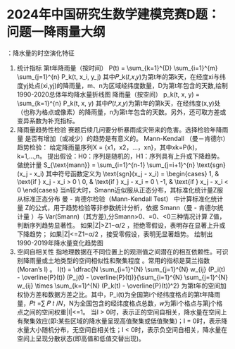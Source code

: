 # 2024年中国研究生数学建模竞赛D题：问题一降雨量大纲
：降水量的时空演化特征
1. 统计指标
第t年降雨量（按时间）
P(t) = \sum_{k=1}^{D} \sum_{i=1}^{m} \sum_{j=1}^{n} P_k(t, x_i, y_j)
其中𝑃_k(𝑡,𝑥,𝑦)为第t年的第k天，在经度xi与纬度yj处点(xi,yj)的降雨量，m、n为区域经纬度数量，D为第t年包含的天数,绘制1990-2020总体年均降水量折线图
降雨量（按空间）
p_k(t, x, y) = \sum_{k=1}^{n} P_k(t, x, y)
其中𝑃(𝑡,𝑥,𝑦)为第t年的第k天，在经纬度(x,y)处（也称为格点或像素）的降雨量，n为第t年包含的天数。另外，还可取方差或变异系数为补充指标。
2. 降雨量趋势性检验
赛题后续几问要分析暴雨成灾带来的危害。选择检验年降雨量
是否有增加（或减少）的趋势是有意义的。
Mann-Kendall （曼－肯德尔）趋势检验：
给定降雨量序列X = {x1，x2，…，xn}，其中xk=P(k)，k=1,…,n。
提出假设：H0：序列是随机的，H1：序列具有上升或下降趋势。
做统计量
S_{\text{mann}} = \sum_{i=1}^{n-1} \sum_{j=i+1}^{n} \text{sgn}(x_j - x_i)
其中符号函数定义为
\text{sgn}(x_j - x_i) = 
\begin{cases} 
1, & \text{if } x_j - x_i > 0 \\
0, & \text{if } x_j - x_i = 0 \\
-1, & \text{if } x_j - x_i < 0 
\end{cases}
当n较大时，Smann近似服从正态分布，其标准化统计量Z服从标准正态分布
曼 - 肯德尔检验（Mann-Kendall Test） 中计算标准化统计量 Z的公式，用于趋势检验等非参数统计分析，依据 Smann（曼 - 肯德尔统计量 ）与 Var(Smann)（其方差),分Smann>0、=0、<0三种情况计算 Z值，判断序列趋势显著性。
如果|Z|>Z1−α/2 ，拒绝零假设，表明存在显著上升或下降趋势；
如果|Z|<=Z1−α/2 ，接受零假设，表明无显著趋势。
绘制出1990-2019年降水量变化趋势图
3. 空间自相关性
指地理数据在不同位置上的观测值之间潜在的相互依赖性。可识别降雨量或土地类型的空间相似性和聚集程度 。常用的指标是莫兰指数(Moran’s I) 。
  I(t) = \dfrac{N \sum_{i=1}^{N} \sum_{j=1}^{N} w_{ij} (P_i(t) - \overline{P}(t)) (P_j(t) - \overline{P}(t))}{\sum_{i=1}^{N} \sum_{j=1}^{N} w_{ij} \times \sum_{k=1}^{N} (P_k(t) - \overline{P}(t))^2}
为第t年的空间加权协方差和数据方差之比。其中，P_i(t)为全国第i个经纬度格点的第t年降雨量，𝑃𝑡 =∑ 𝑃 𝑡 /𝑁，N为全国包含的经纬度格点总数，𝑤为第i个格点与第j个格点之间的空间权重|I|<=1。
当I > 0时，表示正的空间自相关，降水量在空间上有聚集效应(即:某些区域的降水量呈现高值聚集或低值聚集)；I = 0时，表示降水量大小随机分布，无空间自相关性；I < 0时，表示负空间自相关，降水量在空间上呈现分散状态(即高值和低值交替出现)。



